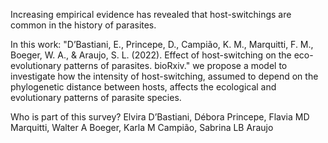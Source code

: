 Increasing empirical evidence has revealed that host-switchings are common in the history of parasites. 

In this work: "D’Bastiani, E., Princepe, D., Campião, K. M., Marquitti, F. M., Boeger, W. A., & Araujo, S. L. (2022). 
Effect of host-switching on the eco-evolutionary patterns of parasites. bioRxiv." we propose a model to investigate 
how the intensity of host-switching, assumed to depend on the phylogenetic distance between hosts, affects the 
ecological and evolutionary patterns of parasite species.

Who is part of this survey?
Elvira D’Bastiani, Débora Princepe, Flavia MD Marquitti, Walter A Boeger, Karla M Campião, Sabrina LB Araujo
